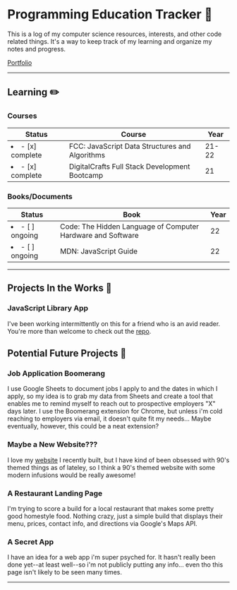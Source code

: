 # Programming Education Tracker :open_file_folder:

This is a log of my computer science resources, interests, and other code related things. It's a way to keep track of my learning and organize my notes and progress.

[Portfolio](https://tatienmiller.com/)

---

## Learning :pencil2:

### Courses

| Status                  | Course                                         | Year |
| ----------------------- | ---------------------------------------------- | ---- |
| <li>- [x] complete</li>  | FCC: JavaScript Data Structures and Algorithms | 21-22 |
| <li>- [x] complete</li> | DigitalCrafts Full Stack Development Bootcamp  | 21 |

### Books/Documents

| Status                 | Book                                                        | Year |
| ---------------------- | ----------------------------------------------------------- | ---- |
| <li>- [ ] ongoing</li> | Code: The Hidden Language of Computer Hardware and Software | 22 |
| <li>- [ ] ongoing</li> | MDN: JavaScript Guide                                       | 22 |

---

## Projects In the Works :construction:

### JavaScript Library App

I've been working intermittently on this for a friend who is an avid reader. You're more than welcome to check out the [repo](https://github.com/tatmil-99/JavaScriptLibrary).

## Potential Future Projects :crystal_ball:

### Job Application Boomerang

I use Google Sheets to document jobs I apply to and the dates in which I apply, so my idea is to grab my data from Sheets and create a tool that enables me to remind myself to reach out to prospective employers "X" days later. I use the Boomerang extension for Chrome, but unless i'm cold reaching to employers via email, it doesn't quite fit my needs... Maybe eventually, however, this could be a neat extension?

### Maybe a New Website???

I love my [website](https://tatienmiller.com) I recently built, but I have kind of been obsessed with 90's themed things as of lateley, so I think a 90's themed website with some modern infusions would be really awesome!

### A Restaurant Landing Page

I'm trying to score a build for a local restaurant that makes some pretty good homestyle food. Nothing crazy, just a simple build that displays their menu, prices, contact info, and directions via Google's Maps API.

### A Secret App

I have an idea for a web app i'm super psyched for. It hasn't really been done yet--at least well--so i'm not publicly putting any info... even tho this page isn't likely to be seen many times.

---
